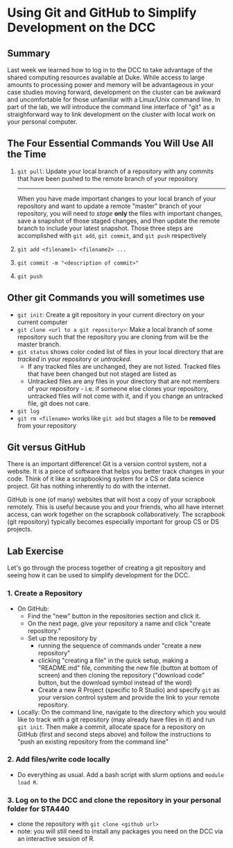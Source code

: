 # Using Git and GitHub to Simplify Development on the DCC

## Summary

Last week we learned how to log in to the DCC to take advantage of the shared computing resources available at Duke. While access to large amounts to processing power and memory will be advantageous in your case studies moving forward, development on the cluster can be awkward and uncomfortable for those unfamiliar with a Linux/Unix command line. In part of the lab, we will introduce the command line interface of "git" as a straighforward way to link development on the cluster with local work on your personal computer.

## The Four Essential Commands You Will Use All the Time

1. `git pull`: Update your local branch of a repository with any commits that have been pushed to the remote branch of your repository 

   ----------------

   When you have made important changes to your local branch of your repository and want to update a remote "master" branch of your repository, you will need to *stage* **only** the files with important changes, save a snapshot of those staged changes, and then update the remote branch to include your latest snapshot. Those three steps are accomplished with `git add`, `git commit`, and `git push` respectively

2. `git add <filename1> <filename2> ...`

3. `git commit -m "<description of commit>"`

4. `git push`

## Other git Commands you will sometimes use

* `git init`: Create a git repository in your current directory on your current computer
* `git clone <url to a git repository>`: Make a local branch of some repository such that the repository you are cloning from will be the master branch.
* `git status` shows color coded list of files in your local directory that are *tracked* in your repository or *untracked*. 
  * If any tracked files are unchanged, they are not listed. Tracked files that have been changed but not staged are listed as 
  * Untracked files are any files in your directory that are not members of your repository - i.e. if someone else clones your repository, untracked files will not come with it, and if you change an untracked file, git does not care.
* `git log`
* `git rm <filename>` works like `git add` but stages a file to be **removed** from your repository

## Git versus GitHub

There is an important difference! Git is a version control system, not a website. It is a piece of software that helps you better track changes in your code. Think of it like a scrapbooking system for a CS or data science project. Git has nothing inherently to do with the internet. 

GitHub is one (of many) websites that will host a copy of your scrapbook remotely. This is useful because you and your friends, who all have internet access, can work together on the scrapbook collaboratively. The scrapbook (git repository) typically becomes especially important for group CS or DS projects.

## Lab Exercise

Let's go through the process together of creating a git repository and seeing how it can be used to simplify development for the DCC.

###  1. Create a Repository

* On GitHub: 
  * Find the "new" button in the repositories section and click it. 
  * On the next page, give your repository a name and click "create repository."
  * Set up the repository by
    * running the sequence of commands under "create a new repository"
    * clicking "creating a file" in the quick setup, making a "README.md" file, commiting the new file (button at bottom of screen) and then cloning the repository ("download code" button, but the download symbol instead of the word)
    * Create a new R Project (specific to R Studio) and specify `git` as your version control system and provide the link to your remote repository.
* Locally: On the command line, navigate to the directory which you would like to track with a git repository (may already have files in it) and run `git init`. Then make a commit, allocate space for a repository on GitHub (first and second steps above) and follow the instructions to "push an existing repository from the command line"

### 2. Add files/write code locally

* Do everything as usual. Add a bash script with slurm options and `module load R`.

### 3. Log on to the DCC and clone the repository in your personal folder for STA440

* clone the repository with `git clone <github url>`
* note: you will still need to install any packages you need on the DCC via an interactive session of R.

